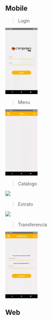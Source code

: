 ## Mobile
> Login
<img width='20%' src='./git/login.gif'/>

> Menu
<img width='20%' src='./git/menu.gif'/>

> Catalogo
<img width='20%' src='./git/catalogo.gif'/>

> Extrato
<img width='20%' src='./git/extrato.gif'/>

> Transferencia
<img width='20%' src='./git/transferencia.gif'/>

## Web
